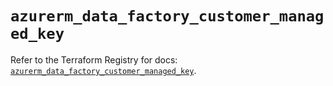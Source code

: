# `azurerm_data_factory_customer_managed_key`

Refer to the Terraform Registry for docs: [`azurerm_data_factory_customer_managed_key`](https://registry.terraform.io/providers/hashicorp/azurerm/4.43.0/docs/resources/data_factory_customer_managed_key).
